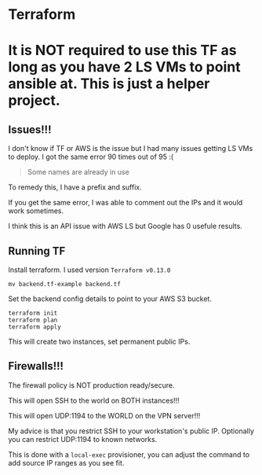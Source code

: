 # Terraform

# It is NOT required to use this TF as long as you have 2 LS VMs to point ansible at.  This is just a helper project.

## Issues!!!

I don't know if TF or AWS is the issue but I had many issues getting LS VMs to deploy.  I got the same error 90 times out of 95 :(

> Some names are already in use

To remedy this, I have a prefix and suffix.

If you get the same error, I was able to comment out the IPs and it would work sometimes.

I think this is an API issue with AWS LS but Google has 0 usefule results.

## Running TF

Install terraform.  I used version `Terraform v0.13.0`

```
mv backend.tf-example backend.tf
```

Set the backend config details to point to your AWS S3 bucket.

```
terraform init
terraform plan
terraform apply
```

This will create two instances, set permanent public IPs.


## Firewalls!!!
The firewall policy is NOT production ready/secure.

This will open SSH to the world on BOTH instances!!!

This will open UDP:1194 to the WORLD on the VPN server!!!


My advice is that you restrict SSH to your workstation's public IP.  Optionally you can restrict UDP:1194 to known networks.

This is done with a `local-exec` provisioner, you can adjust the command to add source IP ranges as you see fit.